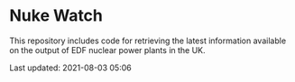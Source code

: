 # Nuke Watch

This repository includes code for retrieving the latest information available on the output of EDF nuclear power plants in the UK.

Last updated: 2021-08-03 05:06